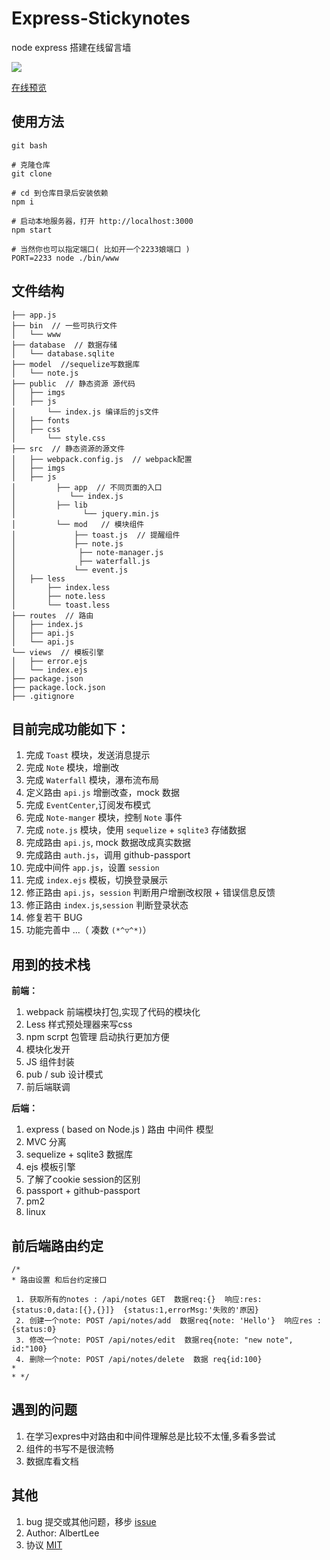 # Express-Stickynotes
node express 搭建在线留言墙

![](https://i.loli.net/2018/03/02/5a9915ec07496.png)

[在线预览](yangyumeng.club)

## 使用方法

```
git bash

# 克隆仓库
git clone 

# cd 到仓库目录后安装依赖
npm i

# 启动本地服务器，打开 http://localhost:3000
npm start

# 当然你也可以指定端口( 比如开一个2233娘端口 )
PORT=2233 node ./bin/www
```

## 文件结构

```
├── app.js
├── bin  // 一些可执行文件
│   └── www
├── database  // 数据存储
│   └── database.sqlite
├── model  //sequelize写数据库
│   └── note.js
├── public  // 静态资源 源代码
│   ├── imgs
│   ├── js
│	    └── index.js 编译后的js文件
│   ├── fonts
│   ├── css
│       └── style.css
├── src  // 静态资源的源文件
│   ├── webpack.config.js  // webpack配置
│   ├── imgs
│   ├── js
│         ├── app  // 不同页面的入口
│            └── index.js
│         ├── lib
│               └── jquery.min.js
│         └── mod   // 模块组件
│             ├── toast.js  // 提醒组件
│             ├── note.js
│              ├── note-manager.js
│              ├── waterfall.js
│             └── event.js
│   ├── less
│       ├── index.less
│       ├── note.less
│       └── toast.less
├── routes  // 路由
│   ├── index.js
│   ├── api.js
│   └── api.js
└── views  // 模板引擎
│   ├── error.ejs
│   └── index.ejs
├── package.json
├── package.lock.json
├── .gitignore

```

## 目前完成功能如下：

1. 完成 `Toast` 模块，发送消息提示
2. 完成 `Note` 模块，增删改
3. 完成 `Waterfall` 模块，瀑布流布局
4. 定义路由 `api.js` 增删改查，mock 数据
5. 完成 `EventCenter`,订阅发布模式
6. 完成 `Note-manger` 模块，控制 `Note` 事件
7. 完成 `note.js` 模块，使用 `sequelize` + `sqlite3` 存储数据
8. 完成路由 `api.js`, mock 数据改成真实数据
9. 完成路由 `auth.js`，调用 github-passport
10. 完成中间件 `app.js`，设置 `session`
11. 完成 `index.ejs` 模板，切换登录展示
12. 修正路由 `api.js`，`session` 判断用户增删改权限 + 错误信息反馈
13. 修正路由 `index.js`,`session` 判断登录状态
14. 修复若干 BUG
15. 功能完善中 ...（ 凑数 `(*^▽^*)`）

## 用到的技术栈

**前端：**
1. webpack 前端模块打包,实现了代码的模块化
2. Less 样式预处理器来写css
3. npm scrpt 包管理 启动执行更加方便
4. 模块化发开
5. JS 组件封装
6. pub / sub 设计模式
7. 前后端联调

**后端：**
1. express ( based on Node.js ) 路由 中间件 模型
2. MVC 分离
3. sequelize + sqlite3 数据库
4. ejs 模板引擎
5. 了解了cookie session的区别
6. passport + github-passport
7. pm2
8. linux

## 前后端路由约定
```
/*
* 路由设置 和后台约定接口

 1. 获取所有的notes : /api/notes GET  数据req:{}  响应:res:{status:0,data:[{},{}]}  {status:1,errorMsg:'失败的'原因} 
 2. 创建一个note: POST /api/notes/add  数据req{note: 'Hello'}  响应res :{status:0} 
 3. 修改一个note: POST /api/notes/edit  数据req{note: "new note", id:"100}  
 4. 删除一个note: POST /api/notes/delete  数据 req{id:100} 
* 
* */
```

## 遇到的问题
1. 在学习expres中对路由和中间件理解总是比较不太懂,多看多尝试
2. 组件的书写不是很流畅
3. 数据库看文档



## 其他
1. bug 提交或其他问题，移步 [ issue ](../../issues)
2. Author: AlbertLee
3. 协议 [ MIT ](./LICENSE)
